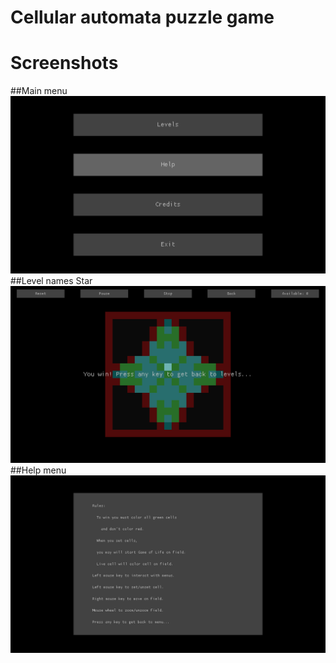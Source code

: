 # Cellular automata puzzle game

# Screenshots
##Main menu
![mainMenu](screenshots/mainMenu.png)
##Level names Star
![starLevel](screenshots/starLevel.png)
##Help menu
![helpMenu](screenshots/helpMenu.png)
